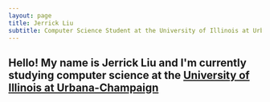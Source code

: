 ```yaml
---
layout: page
title: Jerrick Liu
subtitle: Computer Science Student at the University of Illinois at Urbana-Champaign
---
```


## Hello! My name is Jerrick Liu and I'm currently studying computer science at the [University of Illinois at Urbana-Champaign](https://cs.illinois.edu/)